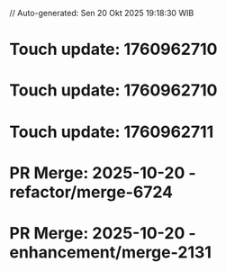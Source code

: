 // Auto-generated: Sen 20 Okt 2025 19:18:30 WIB

# Touch update: 1760962710

# Touch update: 1760962710

# Touch update: 1760962711

# PR Merge: 2025-10-20 - refactor/merge-6724

# PR Merge: 2025-10-20 - enhancement/merge-2131
